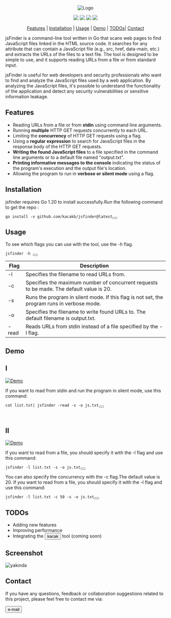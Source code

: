 <div align="center">
  <p>
    <img src="https://user-images.githubusercontent.com/64865400/223095605-38da9d6b-c9fa-4bfd-976a-8ed68a2812c2.png" alt="Logo">
  </p>
  <p>
    <a href="https://golang.org/doc/go1.20"><img src="https://img.shields.io/badge/Go-v1.20-blue"></a>
    <a href="https://opensource.org/licenses/MIT"><img src="https://img.shields.io/badge/License-MIT-yellow.svg"></a>
    <a href="https://github.com/kacakb/jsfinder/releases"><img src="https://img.shields.io/badge/Releases-View-brightgreen"></a>
    <a href="https://github.com/kacakb/jsfinder/issues"><img src="https://img.shields.io/badge/Issues-Welcome-blueviolet"></a>

  </p>
  <p>
    <a href="#features">Features</a> |
    <a href="#installation">Installation</a> |
    <a href="#usage">Usage</a> |
    <a href="#demo">Demo</a> |
    <a href="#todos">TODOs</a>|
    <a href="#contact">Contact</a> 
  </p>
</div>

jsFinder is a command-line tool written in Go that scans web pages to find JavaScript files linked in the HTML source code. It searches for any attribute that can contain a JavaScript file (e.g., src, href, data-main, etc.) and extracts the URLs of the files to a text file. The tool is designed to be simple to use, and it supports reading URLs from a file or from standard input.

jsFinder is useful for web developers and security professionals who want to find and analyze the JavaScript files used by a web application. By analyzing the JavaScript files, it's possible to understand the functionality of the application and detect any security vulnerabilities or sensitive information leakage.


<h2 id="features">Features</h2>

<ul>
  <li>Reading URLs from a file or from <strong>stdin</strong> using command line arguments.</li>
  <li>Running <strong>multiple</strong> HTTP GET requests concurrently to each URL.</li>
  <li>Limiting the <strong>concurrency</strong> of HTTP GET requests using a  flag.</li>
  <li>Using a <strong>regular expression</strong> to search for JavaScript files in the response body of the HTTP GET requests.</li>
  <li><strong>Writing the found JavaScript files</strong> to a file specified in the command line arguments or to a default file named "output.txt".</li>
  <li><strong>Printing informative messages to the console</strong> indicating the status of the program's execution and the output file's location.</li>
  <li>Allowing the program to run in <strong>verbose or silent mode</strong> using a flag.</li>
   </ul>
   
   <h2 id="installation">Installation</h2>
   
   jsfinder requires Go 1.20 to install successfully.Run the following command to get the repo :
   
  <pre><code class="language-go">go install -v github.com/kacakb/jsfinder@latest</code><button class="btn" data-clipboard-text="go install -v github.com/kacakb/jsfinder@latest"></button></pre>

<h2 id="usage">Usage</h2>

<p>To see which flags you can use with the tool, use the -h flag.</p>

<pre><code class="language-go">jsfinder -h </code><button class="btn" data-clipboard-text="jsfinder -h"></button></pre>

| Flag | Description |
| --- | --- |
| -l | Specifies the filename to read URLs from.
| -c | Specifies the maximum number of concurrent requests to be made. The default value is 20.
| -s | Runs the program in silent mode. If this flag is not set, the program runs in verbose mode.
| -o | Specifies the filename to write found URLs to. The default filename is output.txt.
| -read | Reads URLs from stdin instead of a file specified by the -l flag.

 <h2 id="demo">Demo</h2>

## I

[![Demo](https://asciinema.org/a/Ehtbcwy1IEoRqfXnROQG2brAa.svg)](https://asciinema.org/a/Ehtbcwy1IEoRqfXnROQG2brAa)

If you want to read from stdin and run the program in silent mode, use this command:
  <pre><code class="language-go">cat list.txt| jsfinder -read -s -o js.txt</code><button class="btn" data-clipboard-text="cat list.txt| jsfinder -read -s -o js.txt"></button></pre>

&nbsp;

## II

[![Demo](https://asciinema.org/a/dOtV2XrdtsqFzkYEyqvPb9mrY.svg)](https://asciinema.org/a/dOtV2XrdtsqFzkYEyqvPb9mrY)

If you want to read from a file, you should specify it with the -l flag and use this command:
  <pre><code class="language-go">jsfinder -l list.txt -s -o js.txt</code><button class="btn" data-clipboard-text="jsfinder -l list.txt -s -o js.txt"></button></pre>
  You can also specify the concurrency with the -c flag.The default value is 20.
  If you want to read from a file, you should specify it with the -l flag and use this command:
  <pre><code class="language-go">jsfinder -l list.txt -c 50 -s -o js.txt</code><button class="btn" data-clipboard-text="jsfinder -l list.txt -c 50 -s -o js.txt"></button></pre>

<h2 id="todos">TODOs</h2>

<ul>
  <li>Adding new features</li>
  <li>Improving performance</li>
  <li>Integrating the <a href="https://github.com/kacakb/kacak"><button>kacak</button></a> tool (coming soon)
</li>
   </ul>

<h2>Screenshot</h2>

![yakında](https://user-images.githubusercontent.com/64865400/223185651-41ecb6b6-86a6-4f40-9d4f-29ae0bb2bda1.png)



<h2 id="contact">Contact</h2>
<p>If you have any questions, feedback or collaboration suggestions related to this project, please feel free to contact me via:</p><a href="mailto:kacakbatuhan@protonmail.com"><button>e-mail</button></a>
